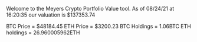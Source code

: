Welcome to the Meyers Crypto Portfolio Value tool. 
As of 08/24/21 at 16:20:35 our valuation is $137353.74 

BTC Price = $48184.45
 ETH Price = $3200.23
BTC Holdings = 1.06BTC
 ETH holdings = 26.960005962ETH 
